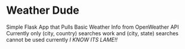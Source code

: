 # Weather Dude
 Simple Flask App that Pulls Basic Weather Info from OpenWeather API
 Currently only (city, country)  searches work and (city, state) searches cannot be used currently *I KNOW ITS LAME!!*